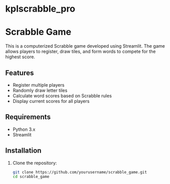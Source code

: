 # kplscrabble_pro
# Scrabble Game

This is a computerized Scrabble game developed using Streamlit. The game allows players to register, draw tiles, and form words to compete for the highest score.

## Features

- Register multiple players
- Randomly draw letter tiles
- Calculate word scores based on Scrabble rules
- Display current scores for all players

## Requirements

- Python 3.x
- Streamlit

## Installation

1. Clone the repository:
   ```bash
   git clone https://github.com/yourusername/scrabble_game.git
   cd scrabble_game
